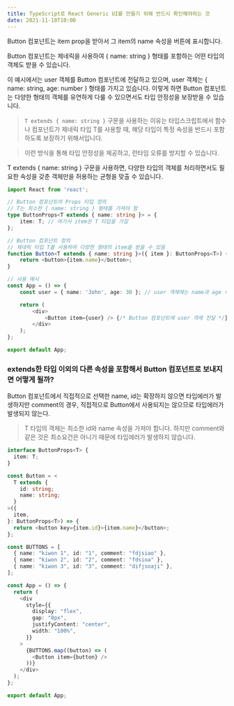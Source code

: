 ```yaml
---
title: TypeScript로 React Generic UI를 만들기 위해 반드시 확인해야하는 것
date: 2021-11-18T10:00
---
```


Button 컴포넌트는 item prop을 받아서 그 item의 name 속성을 버튼에 표시합니다. 

Button 컴포넌트는 제네릭을 사용하여 { name: string } 형태를 포함하는 어떤 타입의 객체도 받을 수 있습니다. 

이 예시에서는 user 객체를 Button 컴포넌트에 전달하고 있으며, user 객체는 { name: string, age: number } 형태를 가지고 있습니다. 이렇게 하면 Button 컴포넌트는 다양한 형태의 객체를 유연하게 다룰 수 있으면서도 타입 안정성을 보장받을 수 있습니다.

> `T extends { name: string }` 구문을 사용하는 이유는 타입스크립트에서 함수나 컴포넌트가 제네릭 타입 T를 사용할 때, 해당 타입이 특정 속성을 반드시 포함하도록 보장하기 위해서입니다. 

>이런 방식을 통해 타입 안정성을 제공하고, 런타임 오류를 방지할 수 있습니다. 

T extends { name: string } 구문을 사용하면, 다양한 타입의 객체를 처리하면서도 필요한 속성을 갖춘 객체만을 허용하는 균형을 맞출 수 있습니다.

```ts
import React from 'react';

// Button 컴포넌트의 Props 타입 정의
// T는 최소한 { name: string } 형태를 가져야 함
type ButtonProps<T extends { name: string }> = {
    item: T; // 여기서 item은 T 타입을 가짐
};

// Button 컴포넌트 정의
// 제네릭 타입 T를 사용하여 다양한 형태의 item을 받을 수 있음
function Button<T extends { name: string }>({ item }: ButtonProps<T>) {
    return <button>{item.name}</button>;
}

// 사용 예시
const App = () => {
    const user = { name: 'John', age: 30 }; // user 객체에는 name과 age 속성이 있음

    return (
        <div>
            <Button item={user} /> {/* Button 컴포넌트에 user 객체 전달 */}
        </div>
    );
};

export default App;

```


### extends한 타입 이외의 다른 속성을 포함해서 Button 컴포넌트로 보내지면 어떻게 될까?

Button 컴포넌트에서 직접적으로 선택한 name, id는 확장하지 않으면 타입에러가 발생하지만
comment의 경우, 직접적으로 Button에서 사용되지는 않으므로 타입에러가 발생되지 않는다.

> T 타입의 객체는 최소한 id와 name 속성을 가져야 합니다. 하지만 comment와 같은 것은 최소요건은 아니기 때문에 타입에러가 발생하지 않습니다.

```ts
interface ButtonProps<T> {
  item: T;
}

const Button = <
  T extends {
    id: string;
    name: string;
  }
>({
  item,
}: ButtonProps<T>) => {
  return <button key={item.id}>{item.name}</button>;
};

const BUTTONS = [
  { name: "kiwon 1", id: "1", comment: "fdjsiao" },
  { name: "kiwon 2", id: "2", comment: "fdsioa" },
  { name: "kiwon 3", id: "3", comment: "difjsoaji" },
];

const App = () => {
  return (
    <div
      style={{
        display: "flex",
        gap: "8px",
        justifyContent: "center",
        width: "100%",
      }}
    >
      {BUTTONS.map((button) => (
        <Button item={button} />
      ))}
    </div>
  );
};

export default App;

```
